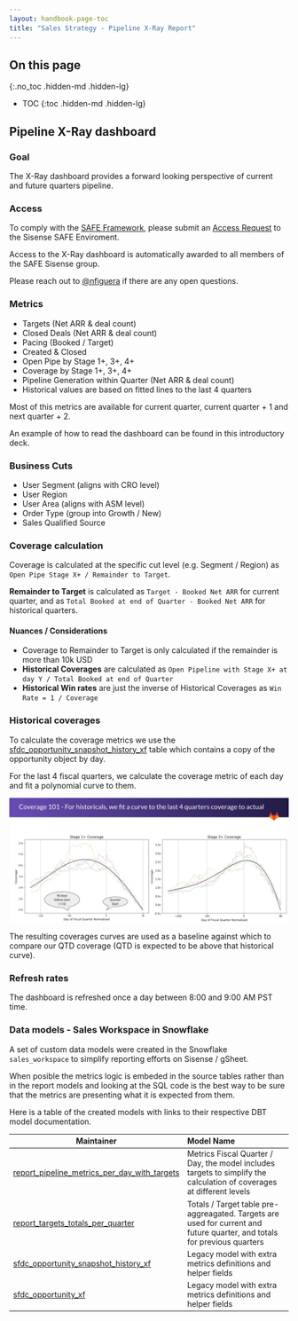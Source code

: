 ```yaml
---
layout: handbook-page-toc
title: "Sales Strategy - Pipeline X-Ray Report"
---
```


## On this page
{:.no_toc .hidden-md .hidden-lg}

- TOC
{:toc .hidden-md .hidden-lg}

## Pipeline X-Ray dashboard

### Goal

The X-Ray dashboard provides a forward looking perspective of current and future quarters pipeline. 

### Access

To comply with the [SAFE Framework](https://about.gitlab.com/handbook/legal/safe-framework/), please submit an [Access Request](https://about.gitlab.com/handbook/business-technology/team-member-enablement/onboarding-access-requests/access-requests/) to the Sisense SAFE Enviroment. 

Access to the X-Ray dashboard is automatically awarded to all members of the SAFE Sisense group. 

Please reach out to [@nfiguera](https://gitlab.com/nfiguera) if there are any open questions.

### Metrics

- Targets  (Net ARR & deal count)
- Closed Deals (Net ARR & deal count)
- Pacing (Booked / Target)
- Created & Closed 
- Open Pipe by Stage 1+, 3+, 4+
- Coverage by Stage 1+, 3+, 4+
- Pipeline Generation within Quarter (Net ARR & deal count)
- Historical values are based on fitted lines to the last 4 quarters

Most of this metrics are available for current quarter, current quarter + 1 and next quarter + 2.

An example of how to read the dashboard can be found in this introductory deck. 

### Business Cuts

- User Segment (aligns with CRO level)
- User Region 
- User Area (aligns with ASM level)
- Order Type (group into Growth / New)
- Sales Qualified Source

### Coverage calculation

Coverage is calculated at the specific cut level (e.g. Segment / Region) as `Open Pipe Stage X+ / Remainder to Target`.

**Remainder to Target** is calculated as  `Target - Booked Net ARR` for current quarter, and as `Total Booked at end of Quarter - Booked Net ARR` for historical quarters.

#### Nuances / Considerations
- Coverage to Remainder to Target is only calculated if the remainder is more than 10k USD
- **Historical Coverages** are calculated as `Open Pipeline with Stage X+ at day Y / Total Booked at end of Quarter`
- **Historical Win rates** are just the inverse of Historical Coverages as `Win Rate = 1 / Coverage`

### Historical coverages

To calculate the coverage metrics we use the [sfdc_opportunity_snapshot_history_xf](https://dbt.gitlabdata.com/#!/model/model.gitlab_snowflake.wk_sales_sfdc_opportunity_snapshot_history_xf) table which contains a copy of the opportunity object by day. 

For the last 4 fiscal quarters, we calculate the coverage metric of each day and fit a polynomial curve to them. 

![Historical coverages curve fitting](coverage_curve_fitting.jpg "Historical Coverage Curve Fitting")

The resulting coverages curves are used as a baseline against which to compare our QTD coverage (QTD is expected to be above that historical curve).

### Refresh rates

The dashboard is refreshed once a day between 8:00 and 9:00 AM PST time.

### Data models - Sales Workspace in Snowflake

A set of custom data models were created in the Snowflake `sales_workspace` to simplify reporting efforts on Sisense / gSheet. 

When posible the metrics logic is embeded in the source tables rather than in the report models and looking at the SQL code is the best way to be sure that the metrics are presenting what it is expected from them.

Here is a table of the created models with links to their respective DBT model documentation.

| Maintainer| Model Name |
| ----- | :----- |
| [report_pipeline_metrics_per_day_with_targets](https://dbt.gitlabdata.com/#!/model/model.gitlab_snowflake.wk_sales_report_pipeline_metrics_per_day_with_targets)  | Metrics Fiscal Quarter / Day, the model includes targets to simplify the calculation of coverages at different levels |
| [report_targets_totals_per_quarter](https://dbt.gitlabdata.com/#!/model/model.gitlab_snowflake.wk_sales_report_targets_totals_per_quarter)  | Totals / Target table pre-aggreagated. Targets are used for current and future quarter, and totals for previous quarters |
| [sfdc_opportunity_snapshot_history_xf](https://dbt.gitlabdata.com/#!/model/model.gitlab_snowflake.wk_sales_sfdc_opportunity_snapshot_history_xf)  | Legacy model with extra metrics definitions and helper fields  |
| [sfdc_opportunity_xf](https://dbt.gitlabdata.com/#!/model/model.gitlab_snowflake.wk_sales_sfdc_opportunity_xf)  | Legacy model with extra metrics definitions and helper fields |





